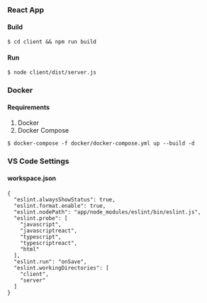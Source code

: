 ### React App

#### Build
```
$ cd client && npm run build
```

#### Run
```
$ node client/dist/server.js
```

### Docker

#### Requirements
1. Docker
2. Docker Compose

```
$ docker-compose -f docker/docker-compose.yml up --build -d
```

### VS Code Settings

#### workspace.json
```
{
  "eslint.alwaysShowStatus": true,
  "eslint.format.enable": true,
  "eslint.nodePath": "app/node_modules/eslint/bin/eslint.js",
  "eslint.probe": [
    "javascript",
    "javascriptreact",
    "typescript",
    "typescriptreact",
    "html"
  ],
  "eslint.run": "onSave",
  "eslint.workingDirectories": [
    "client",
    "server"
  ]
}
```